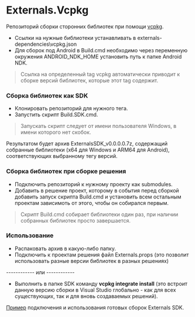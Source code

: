 # Externals.Vcpkg

Репозиторий сборки сторонних библиотек при помощи [vcpkg](https://github.com/microsoft/vcpkg).

- Ссылки на нужные библиотеки устанавливать в externals-dependencies\vcpkg.json
- Для сборок под Android в Build.cmd необходимо через переменную окружения ANDROID_NDK_HOME
установить путь к папке Android NDK.

> Ссылка на определенный tag vcpkg автоматически приводит к сборке версий библиотек,
> которые этот tag содержит.

### Сборка библиотек как SDK

- Клонировать репозиторий для нужного тега.
- Запустить скрипт Build.SDK.cmd.

> Запускать скрипт следует от имени пользователя Windows, в имени которого нет скобок.

Результатом будет архив ExternalsSDK_v0.0.0.0.7z, содержащий собранные библиотеки (x64 для Windows
и ARM64 для Android), соответствующих выбранному тегу версий.

### Сборка библиотек при сборке решения

- Подключить репозиторий к нужному проекту как submodules.
- Добавить в решение проект, которому в события перед сборкой добавить запуск скрипта Build.cmd и
установить всем остальным проектам зависимоть от этого, чтобы он собирался первым.

> Скрипт Build.cmd собирает библиотеки один раз, при наличии собранных библиотек просто завершается.

### Использование

- Распаковать архив в какую-либо папку.
- Подключить к проектам решения файл Externals.props (это позволит использовать 
разные версии библиотек в разных решениях)

------------ или ------------

- Выполнить в папке SDK команду **vcpkg integrate install** (это встроит данную версию сборки 
в Visual Studio глобально - как для всех существующих, так и для вновь создаваемых решений).

[Пример](https://github.com/Unicornum/Example.Externals.Vcpkg) подключения и использования готовых сборок Externals SDK.
